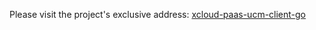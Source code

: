 Please visit the project's exclusive address: [xcloud-paas-ucm-client-go](../../../../../super-devops-ucm-client-go)